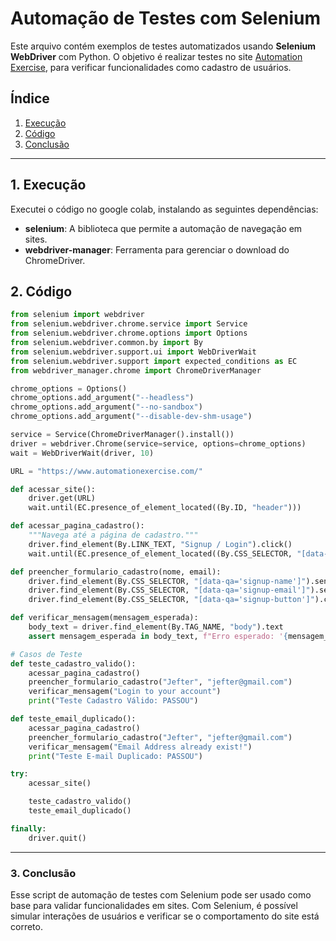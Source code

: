 # Automação de Testes com Selenium

Este arquivo contém exemplos de testes automatizados usando **Selenium WebDriver** com Python. O objetivo é realizar testes no site [Automation Exercise](https://www.automationexercise.com/), para verificar funcionalidades como cadastro de usuários.

## **Índice**

1. [Execução](#1-execução)   
2. [Código](#2-Código)  
3. [Conclusão](#3-Conclusão)    

---

## 1. Execução

Executei o código no google colab, instalando as seguintes dependências:
- **selenium**: A biblioteca que permite a automação de navegação em sites.
- **webdriver-manager**: Ferramenta para gerenciar o download do ChromeDriver.

## 2. Código

```python
from selenium import webdriver
from selenium.webdriver.chrome.service import Service
from selenium.webdriver.chrome.options import Options
from selenium.webdriver.common.by import By
from selenium.webdriver.support.ui import WebDriverWait
from selenium.webdriver.support import expected_conditions as EC
from webdriver_manager.chrome import ChromeDriverManager

chrome_options = Options()
chrome_options.add_argument("--headless")
chrome_options.add_argument("--no-sandbox")
chrome_options.add_argument("--disable-dev-shm-usage")

service = Service(ChromeDriverManager().install())
driver = webdriver.Chrome(service=service, options=chrome_options)
wait = WebDriverWait(driver, 10)

URL = "https://www.automationexercise.com/"

def acessar_site():
    driver.get(URL)
    wait.until(EC.presence_of_element_located((By.ID, "header")))

def acessar_pagina_cadastro():
    """Navega até a página de cadastro."""
    driver.find_element(By.LINK_TEXT, "Signup / Login").click()
    wait.until(EC.presence_of_element_located((By.CSS_SELECTOR, "[data-qa='signup-name']")))

def preencher_formulario_cadastro(nome, email):
    driver.find_element(By.CSS_SELECTOR, "[data-qa='signup-name']").send_keys(nome)
    driver.find_element(By.CSS_SELECTOR, "[data-qa='signup-email']").send_keys(email)
    driver.find_element(By.CSS_SELECTOR, "[data-qa='signup-button']").click()

def verificar_mensagem(mensagem_esperada):
    body_text = driver.find_element(By.TAG_NAME, "body").text
    assert mensagem_esperada in body_text, f"Erro esperado: '{mensagem_esperada}', mas não encontrado na página."

# Casos de Teste
def teste_cadastro_valido():
    acessar_pagina_cadastro()
    preencher_formulario_cadastro("Jefter", "jefter@gmail.com")
    verificar_mensagem("Login to your account")
    print("Teste Cadastro Válido: PASSOU")

def teste_email_duplicado():
    acessar_pagina_cadastro()
    preencher_formulario_cadastro("Jefter", "jefter@gmail.com")
    verificar_mensagem("Email Address already exist!")
    print("Teste E-mail Duplicado: PASSOU")

try:
    acessar_site()

    teste_cadastro_valido()
    teste_email_duplicado()

finally:
    driver.quit()
```


---

### 3. Conclusão
Esse script de automação de testes com Selenium pode ser usado como base para validar funcionalidades em sites. Com Selenium, é possível simular interações de usuários e verificar se o comportamento do site está correto.
